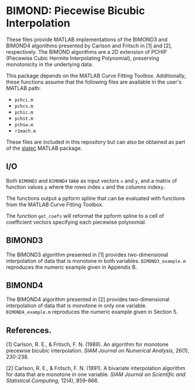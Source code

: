 # BIMOND: Piecewise Bicubic Interpolation

These files provide MATLAB implementations of the BIMOND3 and BIMOND4
algorithms presented by Carlson and Fritsch in [1] and [2],
respectively. The BIMOND algorithms are a 2D extension of PCHIP
(Piecewise Cubic Hermite Interpolating Polynomial), preserving
monotonicity in the underlying data.

This package depends on the MATLAB Curve Fitting
Toolbox. Additionally, these functions assume that the following files
are available in the user's MATLAB path:

  * `pchci.m`
  * `pchcs.m`
  * `pchic.m`
  * `pchst.m`
  * `pchsw.m`
  * `r1mach.m`
  
These files are included in this repository but can also be obtained
as part of the
[slatec](http://www.mathworks.com/matlabcentral/fileexchange/14535-slatec)
MATLAB package.

## I/O

Both `BIMOND3` and `BIMOND4` take as input vectors `x` and `y`, and a
matrix of function values `p` where the rows index `x` and the columns
index`y`.

The functions output a ppform spline that can be evaluated with
functions from the MATLAB Curve Fitting Toolbox.

The function `get_coefs` will reformat the ppform spline to a cell of
coefficient vectors specifying each piecewise polynomial.

## BIMOND3

The BIMOND3 algorithm presented in [1] provides two-dimensional
interpolation of data that is monotone in both
variables. `BIMOND3_example.m` reproduces the numeric example given in
Appendix B.

## BIMOND4

The BIMOND4 algorithm presented in [2] provides two-dimensional
interpolation of data that is monotone in only one
variable. `BIMOND4_example.m` reproduces the numeric example given in
Section 5.

## References.

[1] Carlson, R. E., & Fritsch, F. N. (1989). An algorithm for monotone
piecewise bicubic interpolation. *SIAM Journal on Numerical Analysis*,
26(1), 230-238.

[2] Carlson, R. E., & Fritsch, F. N. (1991). A bivariate interpolation
algorithm for data that are monotone in one variable. *SIAM Journal on
Scientific and Statistical Computing*, 12(4), 859-866.

